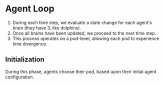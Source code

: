 # Agent Loop

1. During each time step, we evaluate a state change for each agent's brain (they have 3, like dolphins).
2. Once all brains have been updated, we proceed to the next time step.
3. This process operates on a pod-level, allowing each pod to experience time divergence.

## Initialization

During this phase, agents choose their pod, based upon their initial agent configuration.
